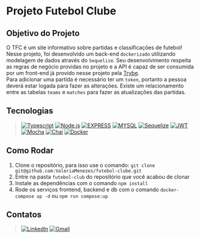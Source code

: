 <!-- # :construction: README customizado em construção ! :construction: -->

# Projeto Futebol Clube

## Objetivo do Projeto

O TFC é um site informativo sobre partidas e classificações de futebol!  
Nesse projeto, foi desenvolvido um back-end `dockerizado` utilizando modelagem de dados através do `Sequelize`. Seu desenvolvimento respeita as regras de negócio providas no projeto e a API é capaz de ser consumida por um front-end já provido nesse projeto pela [Trybe](https://www.betrybe.com/).  
Para adicionar uma partida é necessário ter um `token`, portanto a pessoa deverá estar logada para fazer as alterações. Existe um relacionamento entre as tabelas `teams` e `matches` para fazer as atualizações das partidas.

## Tecnologias

>[![Typescript][Typescript]][Typescript-url]
[![Node.js][Node.js-card]][Node.js-url]
[![EXPRESS][EXPRESS]][EXPRESS-url]
[![MYSQL][MYSQL]][MYSQL-url]
[![Sequelize][Sequelize]][Sequelize-url]
[![JWT][JWT]][JWT-url]
[![Mocha][Mocha]][Mocha-url]
[![Chai][Chai]][Chai-url]
[![Docker][Docker]][Docker-url]

[Typescript]: https://img.shields.io/badge/typescript-3178C6?style=for-the-badge&logo=typescript&logoColor=white
[Typescript-url]: https://www.typescriptlang.org

[Node.js-card]: https://img.shields.io/badge/-Node.js-80BC02?style=for-the-badge&logo=node.js&logoColor=black
[Node.js-url]: https://nodejs.org/en

[EXPRESS]: https://img.shields.io/badge/Express-FFFFFF?style=for-the-badge&logo=express&logoColor=black
[EXPRESS-url]: https://expressjs.com

[MYSQL]: https://img.shields.io/badge/MySQL-00758f?style=for-the-badge&logo=mysql&logoColor=white
[MYSQL-url]: https://www.mysql.com

[Sequelize]: https://img.shields.io/badge/Sequelize-06AFEF?style=for-the-badge&logo=sequelize&logoColor=white
[Sequelize-url]: https://sequelize.org

[JWT]: https://img.shields.io/badge/jwt-000000?style=for-the-badge&logo=jwt&logoColor=white
[JWT-url]: https://jwt.org

[Mocha]: https://img.shields.io/badge/MOCHA-6D4A31?style=for-the-badge&logo=mocha&logoColor=white
[Mocha-url]: https://mochajs.org

[Chai]: https://img.shields.io/badge/chai-974942?style=for-the-badge&logo=chai&logoColor=white
[Chai-url]: https://www.chaijs.com

[DOCKER]: https://img.shields.io/badge/Docker-0db7ed?style=for-the-badge&logo=docker&logoColor=white
[DOCKER-url]: https://www.docker.com

## Como Rodar

1. Clone o repositório, para isso use o comando: `git clone git@github.com:ValeriaMenezes/futebol-clube.git`
2. Entre na pasta `futebol-club` do repositório que você acabou de clonar
3. Instale as dependências com o comando `npm install`
4. Rode os serviços frontend, backend e db com o comando `docker-compose up -d` ou `npm run compose:up`

## Contatos

>[![LinkedIn][LinkedIn]][LinkedIn-url]
[![Gmail][Gmail]][Gmail-url]

[LinkedIn]: https://img.shields.io/badge/LinkedIn-0A66C2?style=for-the-badge&logo=linkedin&logoColor=white
[LinkedIn-url]: https://www.linkedin.com/in/valeria-menezes-dev-web-full-stack/

[Gmail]: https://img.shields.io/badge/gmail-EA4335?style=for-the-badge&logo=gmail&logoColor=white
[Gmail-url]: mailto:valeriamenezes022@gmail.com
